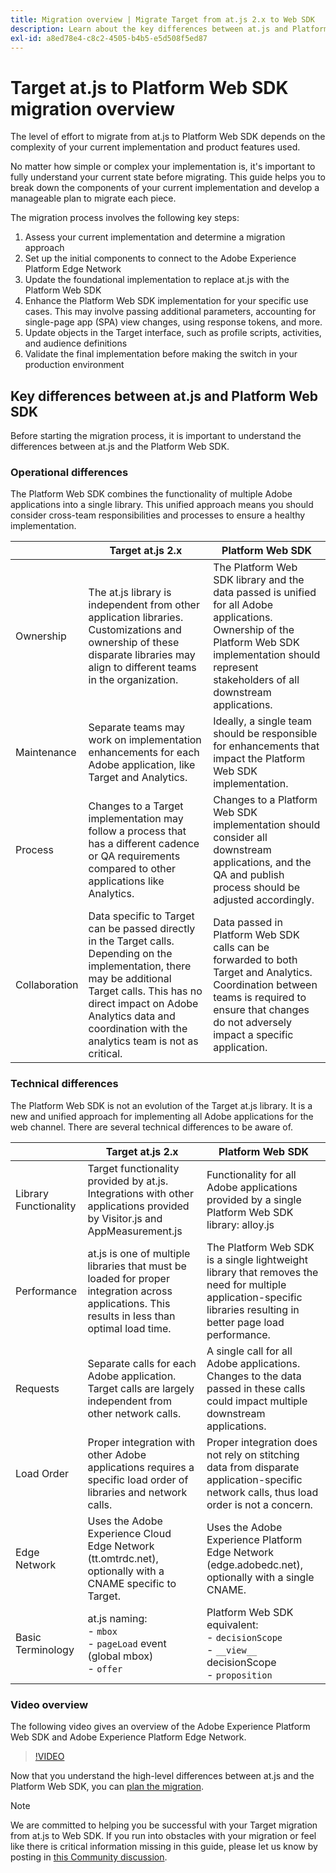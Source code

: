 ```yaml
---
title: Migration overview | Migrate Target from at.js 2.x to Web SDK
description: Learn about the key differences between at.js and Platform Web SDK and how to plan your migration effort.
exl-id: a8ed78e4-c8c2-4505-b4b5-e5d508f5ed87
---
```

# Target at.js to Platform Web SDK migration overview

The level of effort to migrate from at.js to Platform Web SDK depends on the complexity of your current implementation and product features used.

No matter how simple or complex your implementation is, it's important to fully understand your current  state before migrating. This guide helps you to break down the components of your current implementation and develop a manageable plan to migrate each piece. 

The migration process involves the following key steps:

1. Assess your current implementation and determine a migration approach
1. Set up the initial components to connect to the Adobe Experience Platform Edge Network
1. Update the foundational implementation to replace at.js with the Platform Web SDK
1. Enhance the Platform Web SDK implementation for your specific use cases. This may involve passing additional parameters, accounting for single-page app (SPA) view changes, using response tokens, and more.
1. Update objects in the Target interface, such as profile scripts, activities, and audience definitions
1. Validate the final implementation before making the switch in your production environment

## Key differences between at.js and Platform Web SDK

Before starting the migration process, it is important to understand the differences between at.js and the Platform Web SDK.

### Operational differences

The Platform Web SDK combines the functionality of multiple Adobe applications into a single library. This unified approach means you should consider cross-team responsibilities and processes to ensure a healthy implementation.

| | Target at.js 2.x | Platform Web SDK |
|---|---|---|
| Ownership | The at.js library is independent from other application libraries. Customizations and ownership of these disparate libraries may align to different teams in the organization. | The Platform Web SDK library and the data passed is unified for all Adobe applications. Ownership of the Platform Web SDK implementation should represent stakeholders of all downstream applications. |
| Maintenance | Separate teams may work on implementation enhancements for each Adobe application, like Target and Analytics. | Ideally, a single team should be responsible for enhancements that impact the Platform Web SDK implementation. |
| Process | Changes to a Target implementation may follow a process that has a different cadence or QA requirements compared to other applications like Analytics. | Changes to a Platform Web SDK implementation should consider all downstream applications, and the QA and publish process should be adjusted accordingly. |
| Collaboration | Data specific to Target can be passed directly in the Target calls. Depending on the implementation, there may be additional Target calls. This has no direct impact on Adobe Analytics data and coordination with the analytics team is not as critical. | Data passed in Platform Web SDK calls can be forwarded to both Target and Analytics. Coordination between teams is required to ensure that changes do not adversely impact a specific application. |

### Technical differences

The Platform Web SDK is not an evolution of the Target at.js library. It is a new and unified approach for implementing all Adobe applications for the web channel. There are several technical differences to be aware of.

| | Target at.js 2.x | Platform Web SDK |
|---|---|---|
| Library Functionality | Target functionality provided by at.js. Integrations with other applications provided by Visitor.js and AppMeasurement.js | Functionality for all Adobe applications provided by a single Platform Web SDK library: alloy.js |
| Performance | at.js is one of multiple libraries that must be loaded for proper integration across applications. This results in less than optimal load time. | The Platform Web SDK is a single lightweight library that removes the need for multiple application-specific libraries resulting in better page load performance. |
| Requests | Separate calls for each Adobe application. Target calls are largely independent from other network calls. | A single call for all Adobe applications. Changes to the data passed in these calls could impact multiple downstream applications. |
| Load Order | Proper integration with other Adobe applications requires a specific load order of libraries and network calls. | Proper integration does not rely on stitching data from disparate application-specific network calls, thus load order is not a concern. |
| Edge Network | Uses the Adobe Experience Cloud Edge Network (tt.omtrdc.net), optionally with a CNAME specific to Target. | Uses the Adobe Experience Platform Edge Network (edge.adobedc.net), optionally with a single CNAME. |
| Basic Terminology | at.js naming: <br> - `mbox` <br> - `pageLoad` event (global mbox) <br> - `offer` | Platform Web SDK equivalent: <br> - `decisionScope` <br> - `__view__` decisionScope <br> - `proposition`|

### Video overview

The following video gives an overview of the Adobe Experience Platform Web SDK and Adobe Experience Platform Edge Network.

>[!VIDEO](https://video.tv.adobe.com/v/34141/?quality=12&learn=on)

Now that you understand the high-level differences between at.js and the Platform Web SDK, you can [plan the migration](plan-migration.md).

>[!NOTE]
>
>We are committed to helping you be successful with your Target migration from at.js to Web SDK. If you run into obstacles with your migration or feel like there is critical information missing in this guide, please let us know by posting in [this Community discussion](https://experienceleaguecommunities.adobe.com/t5/adobe-experience-platform-data/tutorial-discussion-migrate-target-from-at-js-to-web-sdk/m-p/575587#M463).
